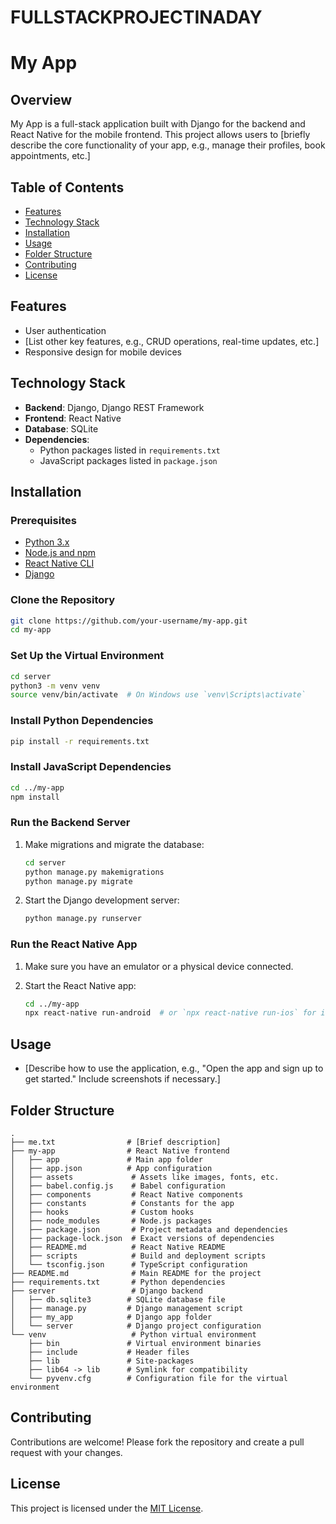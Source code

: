 # FULLSTACKPROJECTINADAY
# My App

## Overview

My App is a full-stack application built with Django for the backend and React Native for the mobile frontend. This project allows users to [briefly describe the core functionality of your app, e.g., manage their profiles, book appointments, etc.]

## Table of Contents

- [Features](#features)
- [Technology Stack](#technology-stack)
- [Installation](#installation)
- [Usage](#usage)
- [Folder Structure](#folder-structure)
- [Contributing](#contributing)
- [License](#license)

## Features

- User authentication
- [List other key features, e.g., CRUD operations, real-time updates, etc.]
- Responsive design for mobile devices

## Technology Stack

- **Backend**: Django, Django REST Framework
- **Frontend**: React Native
- **Database**: SQLite
- **Dependencies**: 
  - Python packages listed in `requirements.txt`
  - JavaScript packages listed in `package.json`

## Installation

### Prerequisites

- [Python 3.x](https://www.python.org/downloads/)
- [Node.js and npm](https://nodejs.org/en/download/)
- [React Native CLI](https://reactnative.dev/docs/environment-setup)
- [Django](https://www.djangoproject.com/download/)

### Clone the Repository

```bash
git clone https://github.com/your-username/my-app.git
cd my-app
```

### Set Up the Virtual Environment

```bash
cd server
python3 -m venv venv
source venv/bin/activate  # On Windows use `venv\Scripts\activate`
```

### Install Python Dependencies

```bash
pip install -r requirements.txt
```

### Install JavaScript Dependencies

```bash
cd ../my-app
npm install
```

### Run the Backend Server

1. Make migrations and migrate the database:

   ```bash
   cd server
   python manage.py makemigrations
   python manage.py migrate
   ```

2. Start the Django development server:

   ```bash
   python manage.py runserver
   ```

### Run the React Native App

1. Make sure you have an emulator or a physical device connected.
2. Start the React Native app:

   ```bash
   cd ../my-app
   npx react-native run-android  # or `npx react-native run-ios` for iOS
   ```

## Usage

- [Describe how to use the application, e.g., "Open the app and sign up to get started." Include screenshots if necessary.]

## Folder Structure

```plaintext
.
├── me.txt                # [Brief description]
├── my-app                # React Native frontend
│   ├── app               # Main app folder
│   ├── app.json          # App configuration
│   ├── assets             # Assets like images, fonts, etc.
│   ├── babel.config.js    # Babel configuration
│   ├── components         # React Native components
│   ├── constants          # Constants for the app
│   ├── hooks              # Custom hooks
│   ├── node_modules       # Node.js packages
│   ├── package.json       # Project metadata and dependencies
│   ├── package-lock.json  # Exact versions of dependencies
│   ├── README.md          # React Native README
│   ├── scripts            # Build and deployment scripts
│   └── tsconfig.json      # TypeScript configuration
├── README.md              # Main README for the project
├── requirements.txt       # Python dependencies
├── server                 # Django backend
│   ├── db.sqlite3        # SQLite database file
│   ├── manage.py         # Django management script
│   ├── my_app            # Django app folder
│   └── server            # Django project configuration
└── venv                   # Python virtual environment
    ├── bin               # Virtual environment binaries
    ├── include           # Header files
    ├── lib               # Site-packages
    ├── lib64 -> lib      # Symlink for compatibility
    └── pyvenv.cfg        # Configuration file for the virtual environment
```

## Contributing

Contributions are welcome! Please fork the repository and create a pull request with your changes.

## License

This project is licensed under the [MIT License](LICENSE).